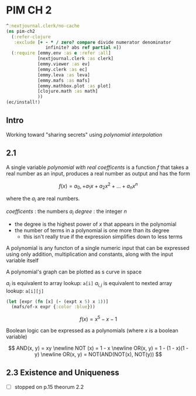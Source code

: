 # PIM CH 2

```clj
^:nextjournal.clerk/no-cache
(ns pim-ch2
  (:refer-clojure
   :exclude [+ - * / zero? compare divide numerator denominator
               infinite? abs ref partial =])
  (:require [emmy.env :as e :refer :all]
            [nextjournal.clerk :as clerk]
            [emmy.viewer :as ev]
            [emmy.clerk :as ec]
            [emmy.leva :as leva]
            [emmy.mafs :as mafs]
            [emmy.mathbox.plot :as plot]
            [clojure.math :as math]
            ))
(ec/install!)
```

## Intro
Working toward "sharing secrets" using _polynomial interpolation_

## 2.1

A single variable _polynomial with real coefficents_ is a function $f$ that takes a real number as an input, produces a real number as output and has the form

$$ f(x) = a_{0}, + a_{1}x + a_{2}x^2 + ... + a_{n}x^n $$

where the $a_{i}$ are real numbers.

_coefficents_ : the numbers $a_{i}$
_degree_ : the integer $n$
  - the degree is the highest power of $x$ that appears in the polynomial
  - the number of terms in a polynomial is one more than its degree
    - this isn't really true if the expression simplifies down to less terms


A polynomial is any functon of a single numeric input that can be expressed using only addition, multiplication and constants, along with the input variable itself

A polynomial's graph can be plotted as s curve in space

$a_{i}$ is equivalent to array lookup: `a[i]`
$a_{i,j}$ is equivalent to nexted array lookup: `a[i][j]`


```clojure
(let [expr (fn [x] (- (expt x 5) x 1))]
  (mafs/of-x expr {:color :blue}))
```
$$ f(x) = x^5 - x - 1 $$


Boolean logic can be expressed as a polynomials (where $x$ is a boolean variable)

$$
AND(x, y) = xy
\newline
NOT (x) = 1 - x
\newline
OR(x, y) = 1 - (1 - x)(1 - y)
\newline
OR(x, y) = NOT(AND(NOT(x), NOT(y))
$$

## 2.3 Existence and Uniqueness

- [ ] stopped on p.15 theorum 2.2
